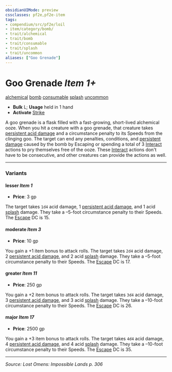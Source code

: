 ```yaml
---
obsidianUIMode: preview
cssclasses: pf2e,pf2e-item
tags:
- compendium/src/pf2e/loil
- item/category/bomb/
- trait/alchemical
- trait/bomb
- trait/consumable
- trait/splash
- trait/uncommon
aliases: ["Goo Grenade"]
---
```

# Goo Grenade *Item 1+*  
[alchemical](rules/traits/alchemical.md "Alchemical Item Trait")  [bomb](rules/traits/bomb.md "Bomb Item Trait")  [consumable](rules/traits/consumable.md "Consumable Item Trait")  [splash](rules/traits/splash.md "Splash Weapon Trait")  [uncommon](rules/traits/uncommon.md "Uncommon Rarity Trait")  

- **Bulk** L; **Usage** held in 1 hand
- **Activate** [Strike](rules/actions/strike.md)

A goo grenade is a flask filled with a fast-growing, short-lived alchemical ooze. When you hit a creature with a goo grenade, that creature takes [persistent acid damage](rules/conditions.md#Persistent%20Damage) and a circumstance penalty to its Speeds from the clinging goo. The target can end any penalties, conditions, and [persistent damage](rules/conditions.md#Persistent%20Damage) caused by the bomb by Escaping or spending a total of 3 [Interact](rules/actions/interact.md) actions to pry themselves free of the ooze. These [Interact](rules/actions/interact.md) actions don't have to be consecutive, and other creatures can provide the actions as well.

---

### Variants

#### lesser *Item 1*

- **Price**: 3 gp

The target takes `1d4` acid damage, 1 [persistent acid damage](rules/conditions.md#Persistent%20Damage), and 1 acid [splash](rules/traits/splash.md "Splash Weapon Trait") damage. They take a –5-foot circumstance penalty to their Speeds. The [Escape](rules/actions/escape.md) DC is 15.

#### moderate *Item 3*

- **Price**: 10 gp

You gain a +1 item bonus to attack rolls. The target takes `2d4` acid damage, 2 [persistent acid damage](rules/conditions.md#Persistent%20Damage), and 2 acid [splash](rules/traits/splash.md "Splash Weapon Trait") damage. They take a –5-foot circumstance penalty to their Speeds. The [Escape](rules/actions/escape.md) DC is 17.

#### greater *Item 11*

- **Price**: 250 gp

You gain a +2 item bonus to attack rolls. The target takes `3d4` acid damage, 3 [persistent acid damage](rules/conditions.md#Persistent%20Damage), and 3 acid [splash](rules/traits/splash.md "Splash Weapon Trait") damage. They take a –10-foot circumstance penalty to their Speeds. The [Escape](rules/actions/escape.md) DC is 26.

#### major *Item 17*

- **Price**: 2500 gp

You gain a +3 item bonus to attack rolls. The target takes `4d4` acid damage, 4 [persistent acid damage](rules/conditions.md#Persistent%20Damage), and 4 acid [splash](rules/traits/splash.md "Splash Weapon Trait") damage. They take a –10-foot circumstance penalty to their Speeds. The [Escape](rules/actions/escape.md) DC is 35.

---
*Source: Lost Omens: Impossible Lands p. 306*